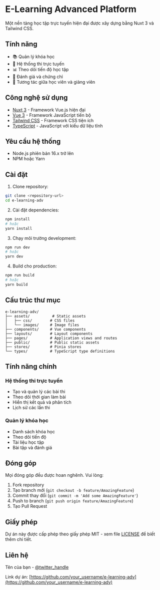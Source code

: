 # E-Learning Advanced Platform

Một nền tảng học tập trực tuyến hiện đại được xây dựng bằng Nuxt 3 và Tailwind CSS.

## Tính năng

- 📚 Quản lý khóa học
- 📝 Hệ thống thi trực tuyến
- 📊 Theo dõi tiến độ học tập
- 🎯 Đánh giá và chứng chỉ
- 👥 Tương tác giữa học viên và giảng viên

## Công nghệ sử dụng

- [Nuxt 3](https://nuxt.com/) - Framework Vue.js hiện đại
- [Vue 3](https://vuejs.org/) - Framework JavaScript tiến bộ
- [Tailwind CSS](https://tailwindcss.com/) - Framework CSS tiện ích
- [TypeScript](https://www.typescriptlang.org/) - JavaScript với kiểu dữ liệu tĩnh

## Yêu cầu hệ thống

- Node.js phiên bản 16.x trở lên
- NPM hoặc Yarn

## Cài đặt

1. Clone repository:
```bash
git clone <repository-url>
cd e-learning-adv
```

2. Cài đặt dependencies:
```bash
npm install
# hoặc
yarn install
```

3. Chạy môi trường development:
```bash
npm run dev
# hoặc
yarn dev
```

4. Build cho production:
```bash
npm run build
# hoặc
yarn build
```

## Cấu trúc thư mục

```
e-learning-adv/
├── assets/          # Static assets
│   ├── css/        # CSS files
│   └── images/     # Image files
├── components/     # Vue components
├── layouts/        # Layout components
├── pages/          # Application views and routes
├── public/         # Public static assets
├── stores/         # Pinia stores
└── types/          # TypeScript type definitions
```

## Tính năng chính

### Hệ thống thi trực tuyến
- Tạo và quản lý các bài thi
- Theo dõi thời gian làm bài
- Hiển thị kết quả và phân tích
- Lịch sử các lần thi

### Quản lý khóa học
- Danh sách khóa học
- Theo dõi tiến độ
- Tài liệu học tập
- Bài tập và đánh giá

## Đóng góp

Mọi đóng góp đều được hoan nghênh. Vui lòng:

1. Fork repository
2. Tạo branch mới (`git checkout -b feature/AmazingFeature`)
3. Commit thay đổi (`git commit -m 'Add some AmazingFeature'`)
4. Push to branch (`git push origin feature/AmazingFeature`)
5. Tạo Pull Request

## Giấy phép

Dự án này được cấp phép theo giấy phép MIT - xem file [LICENSE](LICENSE) để biết thêm chi tiết.

## Liên hệ

Tên của bạn - [@twitter_handle](https://twitter.com/twitter_handle)

Link dự án: [https://github.com/your_username/e-learning-adv](https://github.com/your_username/e-learning-adv)
